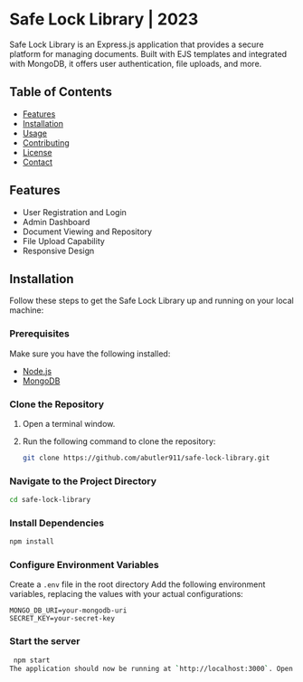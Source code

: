 # Safe Lock Library | 2023

Safe Lock Library is an Express.js application that provides a secure platform for managing documents. Built with EJS templates and integrated with MongoDB, it offers user authentication, file uploads, and more.

## Table of Contents

- [Features](#features)
- [Installation](#installation)
- [Usage](#usage)
- [Contributing](#contributing)
- [License](#license)
- [Contact](#contact)

## Features

- User Registration and Login
- Admin Dashboard
- Document Viewing and Repository
- File Upload Capability
- Responsive Design

## Installation

Follow these steps to get the Safe Lock Library up and running on your local machine:

### Prerequisites

Make sure you have the following installed:

- [Node.js](https://nodejs.org/)
- [MongoDB](https://www.mongodb.com/)

### Clone the Repository

1. Open a terminal window.
2. Run the following command to clone the repository:

   ```bash
   git clone https://github.com/abutler911/safe-lock-library.git
   ```

### Navigate to the Project Directory

```bash
cd safe-lock-library
```

### Install Dependencies

```bash
npm install
```

### Configure Environment Variables

Create a `.env` file in the root directory
Add the following environment variables, replacing the values with your actual configurations:

```env
MONGO_DB_URI=your-mongodb-uri
SECRET_KEY=your-secret-key
```

### Start the server

```bash
 npm start
The application should now be running at `http://localhost:3000`. Open this URL in your browser to access the Safe Lock Library.
```
